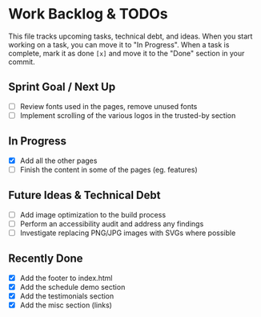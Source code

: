 # Work Backlog & TODOs

This file tracks upcoming tasks, technical debt, and ideas.
When you start working on a task, you can move it to "In Progress".
When a task is complete, mark it as done `[x]` and move it to the "Done" section in your commit.

## Sprint Goal / Next Up
- [ ] Review fonts used in the pages, remove unused fonts
- [ ] Implement scrolling of the various logos in the trusted-by section

## In Progress
- [x] Add all the other pages
- [ ] Finish the content in some of the pages (eg. features)

## Future Ideas & Technical Debt
- [ ] Add image optimization to the build process
- [ ] Perform an accessibility audit and address any findings
- [ ] Investigate replacing PNG/JPG images with SVGs where possible

## Recently Done
- [x] Add the footer to index.html
- [x] Add the schedule demo section
- [x] Add the testimonials section
- [x] Add the misc section (links)